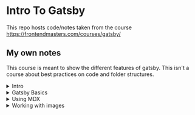 # Intro To Gatsby

This repo hosts code/notes taken from the course https://frontendmasters.com/courses/gatsby/

## My own notes

This course is meant to show the different features of gatsby. This isn't a course about best practices on code and folder structures.

<details>
  <summary>Intro</summary>

### Challenges of modern web dev.

- Getting started is overwhelming. There are many different tools that does the same thing.
- The way we manage data is changing. No longer we have to pull data from monolithic cms, where everything comes from a single code base.
- Getting it right is tough. Many subset of web dev can be it's own career.

### Gatsby goal

- To allow devs to quickly build apps/sites.
- Eliminate boilerplate to get started & deploying to prod.

### Content Mesh

- Orchestration layer for taming the content mesh and its many sources of data.
- CMS providers are shifting from monolithic to headless Api.
- Stitches data sources from various apis to form one content mesh layer.
- Plug many services from various providers that do one thing well into an unified graphql api.
- Gatsby is actually serving progressive web apps.
- There are claims that the future of web dev is content mesh.

### Fast Websites by Default

- Gatsby, out of the box, ships with good config defaults for performance / quality of life. (PRPL pattern : https://web.dev/apply-instant-loading-with-prpl/)
- Generates only static assets.
- Assets are optimized and lazy loaded.
- Configs are fully customizable without ejecting the whole thing.

</details>

<details>
  <summary>Gatsby Basics</summary>

### Pages

1. Folder structure for pages should be `src/pages`.
2. Create a file in the `pages` folder and add react component. You should be able to see the page when you navigate to the path of that named file. (ex: `src/about.js`, then go to `http://localhost:8000/about`)
3. Gatsby file system routing is powered by Reach Router. https://reach.tech/router/

### Styling

- Gatsby is flexible in how you want to style your app.
- Vanilla css, css modules, css-in-js? No problem.
- If you need plugins to build your styling solutions properly, you can do it via `gatsby-config.js`. (Optional, more info at https://www.gatsbyjs.com/docs/reference/config-files/gatsby-config/)

### Graphql

- By default, in development, you can access the playground at http://localhost:8000/\_\_graphql
- `src/hooks/use-sitemetadata.js` has an example on how you can leverage gatsby utils to build your query and return data from it.
- More info at https://www.gatsbyjs.com/docs/reference/graphql-data-layer/graphql-api/
</details>

<details>
  <summary>Using MDX</summary>

- Allows react components to be in markdown files.
- You can programmatically create pages (like blog posts) using gatsby node api. https://www.gatsbyjs.com/docs/reference/config-files/gatsby-node/#createPages

</details>

<details>
  <summary>Working with images</summary>

- See https://www.gatsbyjs.com/plugins/gatsby-plugin-sharp/ for more info.
- See https://www.gatsbyjs.com/plugins/gatsby-transformer-sharp for more info.
- You can leverage the plugin system to do transformations to your images into other formats, different image sizes to apply appropriate screen sizes.
- You can see the results of the different transformations in graphql.
- In graphql, see them most likely in `childImageSharp { fluid { different transformation results here } }`
- To use images in md files, we will need the plugin `gatsby-remark-images`. See `gatsby-config.js` for more info.

</details>
